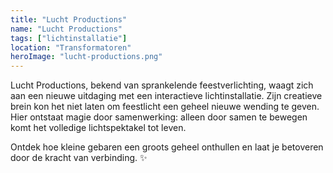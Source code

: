 ```yaml
---
title: "Lucht Productions"
name: "Lucht Productions"
tags: ["lichtinstallatie"]
location: "Transformatoren"
heroImage: "lucht-productions.png"
---
```


Lucht Productions, bekend van sprankelende feestverlichting, waagt zich aan een nieuwe uitdaging met een interactieve lichtinstallatie. Zijn creatieve brein kon het niet laten om feestlicht een geheel nieuwe wending te geven. Hier ontstaat magie door samenwerking: alleen door samen te bewegen komt het volledige lichtspektakel tot leven.

Ontdek hoe kleine gebaren een groots geheel onthullen en laat je betoveren door de kracht van verbinding. ✨
